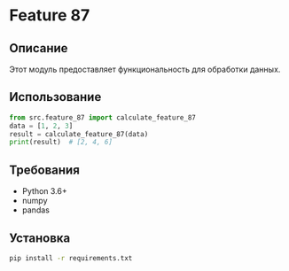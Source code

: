 # Feature 87
## Описание
Этот модуль предоставляет функциональность для обработки данных.
## Использование
```python
from src.feature_87 import calculate_feature_87
data = [1, 2, 3]
result = calculate_feature_87(data)
print(result)  # [2, 4, 6]
```
## Требования
- Python 3.6+
- numpy
- pandas
## Установка
```bash
pip install -r requirements.txt
```
